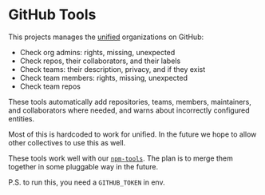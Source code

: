 # GitHub Tools

This projects manages the [unified][] organizations on GitHub:

*   Check org admins: rights, missing, unexpected
*   Check repos, their collaborators, and their labels
*   Check teams: their description, privacy, and if they exist
*   Check team members: rights, missing, unexpected
*   Check team repos

These tools automatically add repositories, teams, members, maintainers, and
collaborators where needed, and warns about incorrectly configured entities.

Most of this is hardcoded to work for unified.
In the future we hope to allow other collectives to use this as well.

These tools work well with our [`npm-tools`][npm-tools].
The plan is to merge them together in some pluggable way in the future.

P.S. to run this, you need a `GITHUB_TOKEN` in env.

[unified]: https://github.com/unifiedjs

[npm-tools]: https://github.com/unifiedjs/npm-tools
